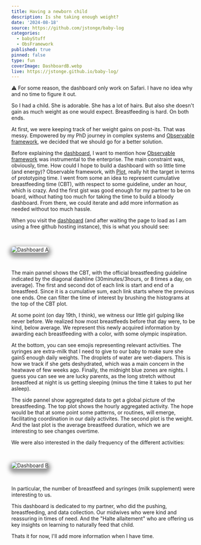 ```yaml
---
title: Having a newborn child
description: Is she taking enough weight?
date: '2024-08-18'
source: https://github.com/jstonge/baby-log
categories:
  - babyStuff
  - ObsFramework
published: true
pinned: false
type: fun
coverImage: DashboardB.webp
live: https://jstonge.github.io/baby-log/
---
```


<script>
	import dashboardA from '$lib/assets/DashboardA.webp';
	import dashboardB from '$lib/assets/DashboardB.webp';
</script>

<div class="caution">⚠️ For some reason, the dashboard only work on Safari. I have no idea why and no time to figure it out.</div>

So I had a child. She is adorable. She has a lot of hairs. But also she doesn't gain as much weight as one would expect. Breastfeeding is hard. On both ends.

At first, we were keeping track of her weight gains on post-its. That was messy. Empowered by my PhD journey in complex systems and [Observable framework](https://observablehq.com/framework/), we decided that we should go for a better solution.

<!-- Maybe say other apps suck; are not tailored to our needs. They don't evolve with our lived experience. -->

Before explaining the [dashboard](https://jstonge.github.io/baby-log/), I want to mention how [Observable framework](https://observablehq.com/framework/) was instrumental to the enterprise. The main constraint was, obviously, time. How could I hope to build a dashboard with so little time (and energy)? Observable framework, with [Plot](https://observablehq.com/plot/), really hit the target in terms of prototyping time. I went from some an idea to represent cumulative breastfeeding time (CBT), with respect to some guideline, under an hour, which is crazy. And the first gist was good enough for my partner to be on board, without hating too much for taking the time to build a bloody dashboard. From there, we could iterate and add more information as needed without too much hassle. 

When you visit the [dashboard](https://jstonge.github.io/baby-log/) (and after waiting the page to load as I am using a free github hosting instance), this is what you should see:

<img alt="Dashboard A" class="image" src={dashboardA} />

The main pannel shows the CBT, with the official breastfeeding guideline indicated by the diagonal dashline (30minutes/3hours, or 8 times a day, on average). The first and second dot of each link is start and end of a breastfeed. Since it is a cumulative sum, each link starts where the previous one ends. One can filter the time of interest by brushing the histograms at the top of the CBT plot.

At some point (on day 19th, I think), we witness our little girl gulping like never before. We realized how most breastfeeds before that day were, to be kind, below average. We represent this newly acquired information by awarding each breastfeeding with a color, with some olympic inspiration.

At the bottom, you can see emojis representing relevant activities. The syringes are extra-milk that I need to give to our baby to make sure she gainS enough daily weights. The droplets of water are wet-diapers. This is how we track if she gets deshydrated, which was a main concern in the heatwave of few weeks ago. Finally, the midnight blue zones are nights. I guess you can see we are lucky parents, as the long stretch without breastfeed at night is us getting sleeping (minus the time it takes to put her asleep).

The side pannel show aggregated data to get a global picture of the breastfeeding. The top plot shows the hourly aggregated activity. The hope would be that at some point some patterns, or routines, will emerge, facilitating coordination in our daily activites. The second plot is the weight. And the last plot is the average breastfeed duration, which we are interesting to see changes overtime. 

We were also interested in the daily frequency of the different activities:

<img alt="Dashboard B" class="image" src={dashboardB} />

In particular, the number of breastfeed and syringes (milk supplement) were interesting to us. 

This dashboard is dedicated to my partner, who did the pushing, breastfeeding, and data collection. Our midwives who were kind and reassuring in times of need. And the "Halte allaitement" who are offering us key insights on learning to naturally feed that child.

Thats it for now, I'll add more information when I have time.


<style>
  .image {
    margin-top: 2rem;
    margin-bottom: 2rem;
    box-shadow: 0 0 0 0.75px rgba(128, 128, 128, 0.2), 0 6px 12px 6px rgba(0, 0, 0, 0.4);
    border-radius: 8px;
  }
  
</style>